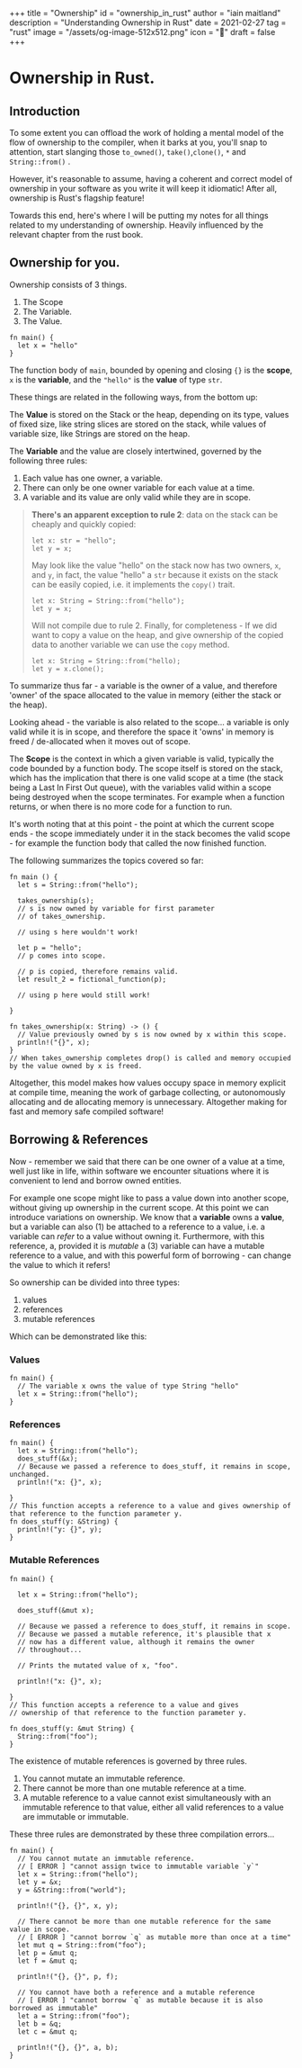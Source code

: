 +++
title = "Ownership"
id = "ownership_in_rust"
author = "iain maitland"
description = "Understanding Ownership in Rust"
date = 2021-02-27
tag = "rust"
image = "/assets/og-image-512x512.png"
icon = "🚕"
draft = false
+++

# Ownership in Rust.
## Introduction

To some extent you can offload the work of holding a mental model of the flow of ownership to the compiler, when it barks at you, you'll snap to attention, start slanging those `to_owned()`, `take()`,`clone()`, `*` and `String::from()` .

However, it's reasonable to assume, having a coherent and correct model of ownership in your software as you write it will keep it idiomatic! After all, ownership is Rust's flagship feature!

Towards this end, here's where I will be putting my notes for all things related to my understanding of ownership. Heavily influenced by the relevant chapter from the rust book.

## Ownership for you.
Ownership consists of 3 things.

1. The Scope
2. The Variable.
3. The Value.

```
fn main() {
  let x = "hello"
}
```
The function body of `main`, bounded by opening and closing `{}` is the **scope**, `x` is the **variable**, and the  `"hello"` is the **value** of type `str`.

These things are related in the following ways, from the bottom up:

The **Value** is stored on the Stack or the heap, depending on its type, values of fixed size, like string slices are stored on the stack, while values of variable size, like Strings are stored on the heap.

The **Variable** and the value are closely intertwined, governed by the following three rules:

1. Each value has one owner, a variable.
2. There can only be one owner variable for each value at a time.
3. A variable and its value are only valid while they are in scope.

> **There's an apparent exception to rule 2**: data on the stack can be cheaply and quickly copied: 
> ```
> let x: str = "hello";
> let y = x;
> ```
> May look like the value "hello" on the stack now has two owners, `x`, and `y`, in fact, the value "hello" a `str` because it exists on the stack can be easily copied, i.e. it implements the `copy()` trait. 
> ```
> let x: String = String::from("hello");
> let y = x;
> ```
> Will not compile due to rule 2. Finally, for completeness - If we did want to copy a value on the heap, and give ownership of the copied data to another variable we can use the `copy` method.
> ```
> let x: String = String::from("hello);
> let y = x.clone();
> 

To summarize thus far - a variable is the owner of a value, and therefore 'owner'  of the space allocated to the value in memory (either the stack or the heap). 

Looking ahead -  the variable is also related to the scope... a variable is only valid while it is in scope, and therefore the space it 'owns' in memory is freed / de-allocated when it moves out of scope.

The **Scope** is the context in which a given variable is valid, typically the code
bounded by a function body. The scope itself is stored on the stack, which has the implication that there is one valid scope at a time (the stack being a Last In First Out queue), with the variables valid within a scope being destroyed when the scope terminates. For example when a function returns, or when there is no more code for a function to run. 

It's worth noting that at this point - the point at which the current scope ends - the scope immediately under it in the stack becomes the valid scope - for example the function body that called the now finished function.

The following summarizes the topics covered so far:
```
fn main () {
  let s = String::from("hello");
  
  takes_ownership(s); 
  // s is now owned by variable for first parameter
  // of takes_ownership.
  
  // using s here wouldn't work!
  
  let p = "hello";
  // p comes into scope.
  
  // p is copied, therefore remains valid.
  let result_2 = fictional_function(p);
  
  // using p here would still work!
  
} 

fn takes_ownership(x: String) -> () {
  // Value previously owned by s is now owned by x within this scope.
  println!("{}", x);
}
// When takes_ownership completes drop() is called and memory occupied
by the value owned by x is freed.
```
  
Altogether, this model makes how values occupy space in memory explicit at compile time, meaning the work of garbage collecting, or autonomously allocating and de allocating memory is unnecessary. Altogether making for fast and memory safe compiled software!

## Borrowing & References

Now - remember we said that there can be one owner of a value at a time, well just like in life, within software we encounter situations where it is convenient to lend and borrow owned entities.

For example one scope might like to pass a value down into another scope, without giving up ownership in the current scope. At this point we can introduce variations on ownership.  We know that a **variable** owns a **value**, but a variable can also (1) be attached to a reference to a value, i.e. a variable can *refer* to a value without owning it. Furthermore, with this reference, a, provided it is *mutable* a (3) variable can have a mutable reference to a value, and with this powerful form of borrowing - can change the value to which it refers!

So ownership can be divided into three types:
1. values
2. references
3. mutable references

Which can be demonstrated like this:

### Values
```
fn main() {
  // The variable x owns the value of type String "hello"
  let x = String::from("hello");
}
```
### References 
```
fn main() {
  let x = String::from("hello");
  does_stuff(&x);
  // Because we passed a reference to does_stuff, it remains in scope, unchanged.
  println!("x: {}", x);
  
}
// This function accepts a reference to a value and gives ownership of that reference to the function parameter y.
fn does_stuff(y: &String) {
  println!("y: {}", y);
}
```
### Mutable References
```
fn main() {

  let x = String::from("hello");
  
  does_stuff(&mut x);
  
  // Because we passed a reference to does_stuff, it remains in scope.
  // Because we passed a mutable reference, it's plausible that x
  // now has a different value, although it remains the owner
  // throughout...
  
  // Prints the mutated value of x, "foo".
  
  println!("x: {}", x);
  
}
// This function accepts a reference to a value and gives
// ownership of that reference to the function parameter y.

fn does_stuff(y: &mut String) {
  String::from("foo");
}
```

The existence of mutable references is governed by three rules.

1. You cannot mutate an immutable reference.
2. There cannot be more than one mutable reference at a time.
3. A mutable reference to a value cannot exist simultaneously with an immutable reference to that value, either all valid references to a value are immutable or immutable.

These three rules are demonstrated by these three compilation errors...

```
fn main() {
  // You cannot mutate an immutable reference.
  // [ ERROR ] "cannot assign twice to immutable variable `y`"
  let x = String::from("hello");
  let y = &x;
  y = &String::from("world");
  
  println!("{}, {}", x, y);

  // There cannot be more than one mutable reference for the same value in scope.
  // [ ERROR ] "cannot borrow `q` as mutable more than once at a time"
  let mut q = String::from("foo");
  let p = &mut q; 
  let f = &mut q;

  println!("{}, {}", p, f);

  // You cannot have both a reference and a mutable reference
  // [ ERROR ] "cannot borrow `q` as mutable because it is also borrowed as immutable"
  let a = String::from("foo");
  let b = &q; 
  let c = &mut q;

  println!("{}, {}", a, b);
}
```
